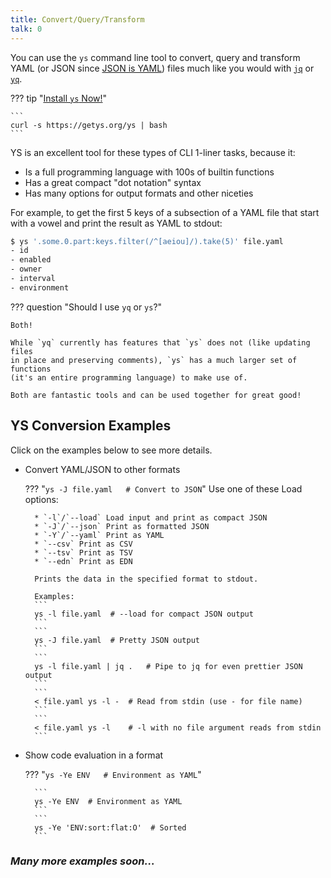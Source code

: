 ```yaml
---
title: Convert/Query/Transform
talk: 0
---
```


You can use the `ys` command line tool to convert, query and transform YAML (or
JSON since [JSON is YAML](../json.md)) files much like you would with
[`jq`](https://stedolan.github.io/jq/) or
[`yq`](https://mikefarah.gitbook.io/yq).

??? tip "[Install `ys` Now!](install.md)"

    ```
    curl -s https://getys.org/ys | bash
    ```



YS is an excellent tool for these types of CLI 1-liner tasks, because it:

* Is a full programming language with 100s of builtin functions
* Has a great compact "dot notation" syntax
* Has many options for output formats and other niceties

For example, to get the first 5 keys of a subsection of a YAML file that start
with a vowel and print the result as YAML to stdout:

```bash
$ ys '.some.0.part:keys.filter(/^[aeiou]/).take(5)' file.yaml
- id
- enabled
- owner
- interval
- environment
```

??? question "Should I use `yq` or `ys`?"

    Both!

    While `yq` currently has features that `ys` does not (like updating files
    in place and preserving comments), `ys` has a much larger set of functions
    (it's an entire programming language) to make use of.

    Both are fantastic tools and can be used together for great good!


## YS Conversion Examples

Click on the examples below to see more details.

* Convert YAML/JSON to other formats

    ??? "`ys -J file.yaml   # Convert to JSON`"
        Use one of these Load options:

        * `-l`/`--load` Load input and print as compact JSON
        * `-J`/`--json` Print as formatted JSON
        * `-Y`/`--yaml` Print as YAML
        * `--csv` Print as CSV
        * `--tsv` Print as TSV
        * `--edn` Print as EDN

        Prints the data in the specified format to stdout.

        Examples:
        ```
        ys -l file.yaml  # --load for compact JSON output
        ```
        ```
        ys -J file.yaml  # Pretty JSON output
        ```
        ```
        ys -l file.yaml | jq .   # Pipe to jq for even prettier JSON output
        ```
        ```
        < file.yaml ys -l -  # Read from stdin (use - for file name)
        ```
        ```
        < file.yaml ys -l    # -l with no file argument reads from stdin
        ```

* Show code evaluation in a format

    ??? "`ys -Ye ENV   # Environment as YAML`"

        ```
        ys -Ye ENV  # Environment as YAML
        ```
        ```
        ys -Ye 'ENV:sort:flat:O'  # Sorted
        ```

### _Many more examples soon..._

<!--
* "Convert JSON to YAML"

    ```
    $ ys -Y file.json

    # Query a YAML file and reverse the result and print as JSON
    $ ys -Je '.foo.0.bar:reverse' - < file.yaml
    ```
-->
